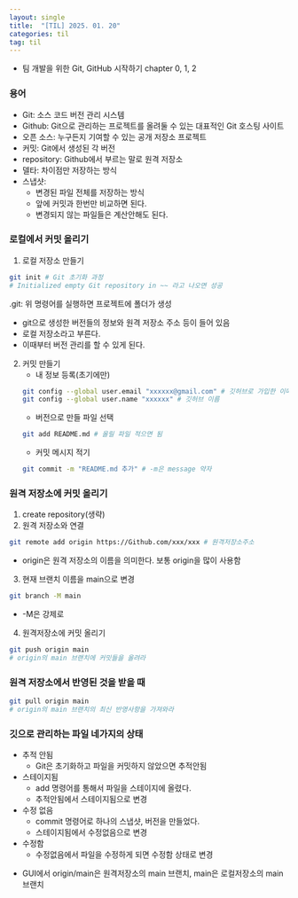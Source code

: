 ```yaml
---
layout: single
title:  "[TIL] 2025. 01. 20"
categories: til
tag: til
---
```

* 팀 개발을 위한 Git, GitHub 시작하기 chapter 0, 1, 2
### 용어
- Git: 소스 코드 버전 관리 시스템  
- Github: Git으로 관리하는 프로젝트를 올려둘 수 있는 대표적인 Git 호스팅 사이트
- 오픈 소스: 누구든지 기여할 수 있는 공개 저장소 프로젝트  
- 커밋: Git에서 생성된 각 버전
- repository: Github에서 부르는 말로 원격 저장소
- 델타: 차이점만 저장하는 방식
- 스냅샷: 
  - 변경된 파일 전체를 저장하는 방식
  - 앞에 커밋과 한번만 비교하면 된다.
  - 변경되지 않는 파일들은 계산안해도 된다.

### 로컬에서 커밋 올리기
1. 로컬 저장소 만들기
```bash
git init # Git 초기화 과정
# Initialized empty Git repository in ~~ 라고 나오면 성공  
```
.git: 위 명령어를 실행하면 프로젝트에 폴더가 생성
- git으로 생성한 버전들의 정보와 원격 저장소 주소 등이 들어 있음
- 로컬 저장소라고 부른다.
- 이때부터 버전 관리를 할 수 있게 된다.

2. 커밋 만들기
   - 내 정보 등록(초기에만)
   ```bash
   git config --global user.email "xxxxxx@gmail.com" # 깃허브로 가입한 이메일
   git config --global user.name "xxxxxx" # 깃허브 이름
   ```
   - 버전으로 만들 파일 선택
   ```bash
   git add README.md # 올릴 파일 적으면 됨
   ```
   - 커밋 메시지 적기
   ```bash
   git commit -m "README.md 추가" # -m은 message 약자
   ```

### 원격 저장소에 커밋 올리기
1. create repository(생략)
2. 원격 저장소와 연결
```bash
git remote add origin https://Github.com/xxx/xxx # 원격저장소주소
```
* origin은 원격 저장소의 이름을 의미한다. 보통 origin을 많이 사용함
3. 현재 브랜치 이름을 main으로 변경
```bash
git branch -M main
```
* -M은 강제로
4. 원격저장소에 커밋 올리기
```bash
git push origin main 
# origin의 main 브랜치에 커밋들을 올려라
```

### 원격 저장소에서 반영된 것을 받을 때
```bash
git pull origin main
# origin의 main 브랜치의 최신 반영사항을 가져와라
```
### 깃으로 관리하는 파일 네가지의 상태
- 추적 안됨
  - Git은 초기화하고 파일을 커밋하지 않았으면 추적안됨
- 스테이지됨
  - add 명령어를 통해서 파일을 스테이지에 올렸다.
  - 추적안됨에서 스테이지됨으로 변경
- 수정 없음
  - commit 명령어로 하나의 스냅샷, 버전을 만들었다.
  - 스테이지됨에서 수정없음으로 변경
- 수정함
  - 수정없음에서 파일을 수정하게 되면 수정함 상태로 변경

* GUI에서 origin/main은 원격저장소의 main 브랜치, main은 로컬저장소의 main 브랜치